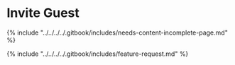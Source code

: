 # Invite Guest



{% include "../../../../.gitbook/includes/needs-content-incomplete-page.md" %}

{% include "../../../../.gitbook/includes/feature-request.md" %}
